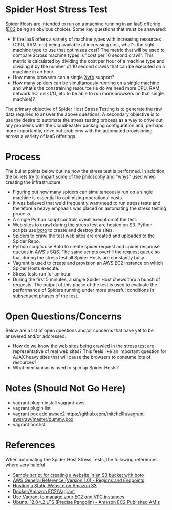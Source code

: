Spider Host Stress Test
=======================

Spider Hosts are intended to run on a machine running in an
IaaS offering ([EC2](http://aws.amazon.com/ec2/) being an obvious choice).
Some key questions that must be answered:

* If the IaaS offers a variety of
machine types with increasing resources (CPU, RAM, etc) 
being available at increasing cost, what's the right
machine type to use that optimizes cost? The metric that will
be used to compare across machine types is "cost per 10 second crawl".
This metric is calculated by dividing the cost per hour of a
machine type and dividing it by the number of 10 second crawls
that can be executed on a machine in an hour.
* How many browsers can a single
[Xvfb](http://en.wikipedia.org/wiki/Xvfb) support?
* How many spiders can be simultanously running on a single
machine and what's the constraining resource (ie do we need more
CPU, RAM, network I/O, disk I/O, etc to be able to run
more browsers on that single machine)?

The primary objective of Spider Host Stress Testing is to
generate the raw data required to answer the above questions.
A secondary objective is to use the desire to automate the
stress testing process as a way to drive out any problems
with the CloudFeaster packaging configuration and, perhaps
more importantly, drive out problems with the automated provisioning
across a variety of IaaS offerings.

Process
=======

The bullet points below outline how the stress test is
performed. In addition, the bullets try to impart some of
the philosophy and "whys" used when creating the infrastructure.

* Figuring out how many spiders can simultaneously run on
a single machine is essential to optimizing operational costs.
* It was believed that we'd frequently want/need
to run stress tests and therefore a heavy emphasis was placed
on automating the stress testing process.
* A single Python script controls oveall execution of the test.
* Web sites to crawl during the stress test are hosted on S3.
Python scripts use [boto](https://github.com/boto/boto)
to create and destroy the sites.
* Spiders to crawl the test web sites are created and uploaded
to the Spider Repo.
* Python scripts use Boto to create spider request and spider
response queues in AWS's SQS. The same scripts overfill the
request queue so that during the stress test all Spider Hosts
are constantly busy.
* Vagrant is used to create and provision an AWS EC2 instance
on which Spider Hosts execute.
* Stress tests run for an hour.
* During the first 5 minutes, a single Spider Host chews thru
a bunch of requests. The output of this phase of the test
is used to evaluate the performance of Spiders running under
more stressful conditions in subsequent phases of the test.

Open Questions/Concerns
=======================

Below are a list of open questions and/or concerns that
have yet to be answered and/or addressed.

* How do we know the web sites being crawled in the stress
test are representative of real web sites? This feels like
an important question for AJAX heavy sites that will cause
the browsers to consume lots of resources?
* What mechanism is used to spin up Spider Hosts? 

Notes (Should Not Go Here)
==========================
* vagrant plugin install vagrant-aws
* vagrant plugin list
* vagrant box add awsec2 https://github.com/mitchellh/vagrant-aws/raw/master/dummy.box
* vagrant box list

References
==========

When automating the Spider Host Stress Tests, the following references
where very helpful

* [Sample script for creating a website in an S3 bucket with boto](https://gist.github.com/garnaat/833135)
* [AWS General Reference (Version 1.0) - Regions and Endpoints](http://docs.aws.amazon.com/general/latest/gr/rande.html)
* [Hosting a Static Website on Amazon S3](http://docs.aws.amazon.com/AmazonS3/latest/dev/WebsiteHosting.html)
* [Docker/Amazon EC2/Vagrant](http://docs.docker.io/en/latest/installation/amazon/#amazonvagrant)
* [Use Vagrant to manage your EC2 and VPC instances](https://github.com/mitchellh/vagrant-aws)
* [Ubuntu 12.04.2 LTS (Precise Pangolin) - Amazon EC2 Published AMIs](http://cloud-images.ubuntu.com/releases/precise/release-20130411.1/)
